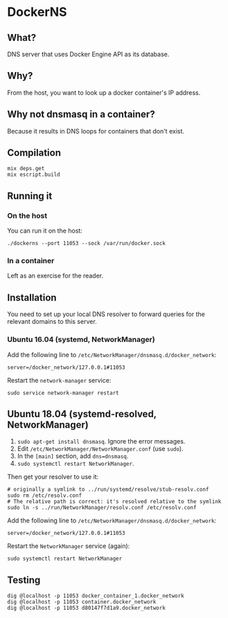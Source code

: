 # DockerNS

## What?

DNS server that uses Docker Engine API as its database.

## Why?

From the host, you want to look up a docker container's IP address.

## Why not dnsmasq in a container?

Because it results in DNS loops for containers that don't exist.

## Compilation

```
mix deps.get
mix escript.build
```

## Running it

### On the host

You can run it on the host:

```
./dockerns --port 11053 --sock /var/run/docker.sock
```

### In a container

Left as an exercise for the reader.

## Installation

You need to set up your local DNS resolver to forward queries for the relevant
domains to this server.

### Ubuntu 16.04 (systemd, NetworkManager)

Add the following line to `/etc/NetworkManager/dnsmasq.d/docker_network`:

    server=/docker_network/127.0.0.1#11053

Restart the `network-manager` service:

    sudo service network-manager restart

## Ubuntu 18.04 (systemd-resolved, NetworkManager)

1. `sudo apt-get install dnsmasq`. Ignore the error messages.
2. Edit `/etc/NetworkManager/NetworkManager.conf` (use `sudo`).
3. In the `[main]` section, add `dns=dnsmasq`.
4. `sudo systemctl restart NetworkManager`.

Then get your resolver to use it:

    # originally a symlink to ../run/systemd/resolve/stub-resolv.conf
    sudo rm /etc/resolv.conf
    # The relative path is correct: it's resolved relative to the symlink
    sudo ln -s ../run/NetworkManager/resolv.conf /etc/resolv.conf

Add the following line to `/etc/NetworkManager/dnsmasq.d/docker_network`:

    server=/docker_network/127.0.0.1#11053

Restart the `NetworkManager` service (again):

    sudo systemctl restart NetworkManager

## Testing

```
dig @localhost -p 11053 docker_container_1.docker_network
dig @localhost -p 11053 container.docker_network
dig @localhost -p 11053 d80147f7d1a9.docker_network
```
